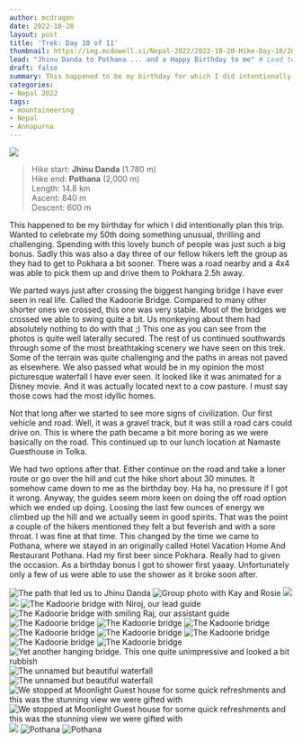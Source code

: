 ```yaml
---
author: mcdragon
date: 2022-10-20
layout: post
title: 'Trek: Day 10 of 11'
thumbnail: https://img.mcdowell.si/Nepal-2022/2022-10-20-Hike-Day-10/2022-10-20-Hike-Day-10_680x680.jpg
lead: "Jhinu Danda to Pothana ... and a Happy Birthday to me" # Lead text
draft: false
summary: This happened to be my birthday for which I did intentionally plan this trip. Wanted to celebrate my 50th doing something unusual, thrilling and challenging. Spending with this lovely bunch of people was just such a big bonus. Sadly this was also a day three of our fellow hikers left the group as they had to get to Pokhara a bit sooner. There was a road nearby and a 4x4 was able to pick them up and drive them to Pokhara 2.5h away. 
categories:
- Nepal 2022
tags:
- mountaineering
- Nepal
- Annapurna
---
```

![](https://img.mcdowell.si/Nepal-2022/2022-10-20-Hike-Day-10/trek-day-10-2-1.jpg)

>Hike start: **Jhinu Danda** (1.780 m)  
>Hike end: **Pothana** (2,000 m)  
>Length: 14.8 km  
>Ascent: 840 m  
>Descent: 600 m  

This happened to be my birthday for which I did intentionally plan this trip. Wanted to celebrate my 50th doing something unusual, thrilling and challenging. Spending with this lovely bunch of people was just such a big bonus. 
Sadly this was also a day three of our fellow hikers left the group as they had to get to Pokhara a bit sooner. There was a road nearby and a 4x4 was able to pick them up and drive them to Pokhara 2.5h away. 

We parted ways just after crossing the biggest hanging bridge I have ever seen in real life. Called the Kadoorie Bridge. Compared to many other shorter ones we crossed, this one was very stable. Most of the bridges we crossed we able to swing quite a bit. Us monkeying about them had absolutely nothing to do with that ;)
This one as you can see from the photos is quite well laterally secured.
The rest of us continued southwards through some of the most breathtaking scenery we have seen on this trek. Some of the terrain was quite challenging and the paths in areas not paved as elsewhere. We also passed what would be in my opinion the most picturesque waterfall I have ever seen. It looked like it was animated for a Disney movie. And it was actually located next to a cow pasture. I must say those cows had the most idyllic homes. 

Not that long after we started to see more signs of civilization. Our first vehicle and road. Well, it was a gravel track, but it was still a road cars could drive on. This is where the path became a bit more boring as we were basically on the road. This continued up to our lunch location at Namaste Guesthouse in Tolka.

We had two options after that. Either continue on the road and take a loner route or go over the hill and cut the hike short about 30 minutes. It somehow came down to me as the birthday boy. Ha ha, no pressure if I got it wrong. Anyway, the guides seem more keen on doing the off road option which we ended up doing. Loosing the last few ounces of energy we climbed up the hill and we actually seem in good spirits.
That was the point a couple of the hikers mentioned they felt a but feverish and with a sore throat. I was fine at that time. This changed by the time we came to Pothana, where we stayed in an originally called Hotel Vacation Home And Restaurant Pothana.
Had my first beer since Pokhara. Really had to given the occasion. As a birthday bonus I got to shower first yaaay. Unfortunately only a few of us were able to use the shower as it broke soon after. 

![The path that led us to Jhinu Danda](https://img.mcdowell.si/Nepal-2022/2022-10-20-Hike-Day-10/trek-day-10-1.jpg "The path that led us to Jhinu Danda")
![Group photo with Kay and Rosie](https://img.mcdowell.si/Nepal-2022/2022-10-20-Hike-Day-10/trek-day-10-2.jpg "Group photo with Kay and Rosie")
![](https://img.mcdowell.si/Nepal-2022/2022-10-20-Hike-Day-10/trek-day-10-3.jpg "")
![](https://img.mcdowell.si/Nepal-2022/2022-10-20-Hike-Day-10/trek-day-10-4.jpg "")
![The Kadoorie bridge with Niroj, our lead guide](https://img.mcdowell.si/Nepal-2022/2022-10-20-Hike-Day-10/trek-day-10-5.jpg "The Kadoorie bridge with Niroj, our lead guide")
![The Kadoorie bridge with smiling Raj, our assistant guide](https://img.mcdowell.si/Nepal-2022/2022-10-20-Hike-Day-10/trek-day-10-6.jpg "The Kadoorie bridge with smiling Raj, our assistant guide")
![The Kadoorie bridge](https://img.mcdowell.si/Nepal-2022/2022-10-20-Hike-Day-10/trek-day-10-7.jpg "The Kadoorie bridge")
![The Kadoorie bridge](https://img.mcdowell.si/Nepal-2022/2022-10-20-Hike-Day-10/trek-day-10-8.jpg "The Kadoorie bridge")
![The Kadoorie bridge](https://img.mcdowell.si/Nepal-2022/2022-10-20-Hike-Day-10/trek-day-10-9.jpg "The Kadoorie bridge")
![The Kadoorie bridge](https://img.mcdowell.si/Nepal-2022/2022-10-20-Hike-Day-10/trek-day-10-10.jpg "The Kadoorie bridge")
![The Kadoorie bridge](https://img.mcdowell.si/Nepal-2022/2022-10-20-Hike-Day-10/trek-day-10-11.jpg "The Kadoorie bridge")
![The Kadoorie bridge](https://img.mcdowell.si/Nepal-2022/2022-10-20-Hike-Day-10/trek-day-10-12.jpg "The Kadoorie bridge")
![The Kadoorie bridge](https://img.mcdowell.si/Nepal-2022/2022-10-20-Hike-Day-10/trek-day-10-13.jpg "The Kadoorie bridge")
![The Kadoorie bridge](https://img.mcdowell.si/Nepal-2022/2022-10-20-Hike-Day-10/trek-day-10-14.jpg "The Kadoorie bridge")
![Yet another hanging bridge. This one quite unimpressive and looked a bit rubbish](https://img.mcdowell.si/Nepal-2022/2022-10-20-Hike-Day-10/trek-day-10-15.jpg "Yet another hanging bridge. This one quite unimpressive and looked a bit rubbish")
![The unnamed but beautiful waterfall](https://img.mcdowell.si/Nepal-2022/2022-10-20-Hike-Day-10/trek-day-10-16.jpg "The unnamed but beautiful waterfall")
![The unnamed but beautiful waterfall](https://img.mcdowell.si/Nepal-2022/2022-10-20-Hike-Day-10/trek-day-10-17.jpg "The unnamed but beautiful waterfall")
![We stopped at Moonlight Guest house for some quick refreshments and this was the stunning view we were gifted with](https://img.mcdowell.si/Nepal-2022/2022-10-20-Hike-Day-10/trek-day-10-18.jpg "We stopped at Moonlight Guest house for some quick refreshments and this was the stunning view we were gifted with")
![We stopped at Moonlight Guest house for some quick refreshments and this was the stunning view we were gifted with](https://img.mcdowell.si/Nepal-2022/2022-10-20-Hike-Day-10/trek-day-10-19.jpg "We stopped at Moonlight Guest house for some quick refreshments and this was the stunning view we were gifted with")
![](https://img.mcdowell.si/Nepal-2022/2022-10-20-Hike-Day-10/trek-day-10-20.jpg "")
![Pothana](https://img.mcdowell.si/Nepal-2022/2022-10-20-Hike-Day-10/trek-day-10-21.jpg "Pothana")
![Pothana](https://img.mcdowell.si/Nepal-2022/2022-10-20-Hike-Day-10/trek-day-10-22.jpg "Pothana")
